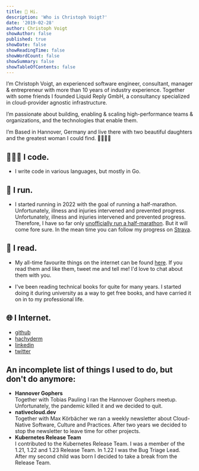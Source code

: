 ```yaml
---
title: 👋 Hi.
description: 'Who is Christoph Voigt?'
date: '2019-02-28'
author: Christoph Voigt
showAuthor: false
published: true
showDate: false
showReadingTime: false
showWordCount: false
showSummary: false
showTableOfContents: false
---
```


I’m Christoph Voigt, an experienced software engineer, consultant, manager & entrepreneur with more than 10 years of industry experience. Together with some friends I founded Liquid Reply GmbH, a consultancy specialized in cloud-provider agnostic infrastructure.

I’m passionate about building, enabling & scaling high-performance teams & organizations, and the technologies that enable them.

I’m Based in Hannover, Germany and live there with two beautiful daughters and the greatest woman I could find. 👨‍👩‍👧‍👧

## 👨🏼‍💻 I code.

- I write code in various languages, but mostly in Go.

## 🏃 I run.

- I started running in 2022 with the goal of running a half-marathon. Unfortunately, illness and injuries intervened and prevented progress. Unfortunately, illness and injuries intervened and prevented progress. Therefore, I have so far only [unofficially run a half-marathon](https://www.strava.com/activities/8079748572/overview). But it will come fore sure. In the mean time you can follow my progress on [Strava](https://www.strava.com/athletes/11472957).

## 📖 I read.

- My all-time favourite things on the internet can be found [here](/links). If you read them and like them, tweet me and tell me! I'd love to chat about them with you.

- I've been reading technical books for quite for many years. I started doing it during university as a way to get free books, and have carried it on in to my professional life.

## 🌐 I Internet.

- [github](https://github.com/voigt)
- [hachyderm](https://hachyderm.io/@cv)
- [linkedin](https://linkedin.com/in/username)
- [twitter](https://twitter.com/vogti)

## An incomplete list of things I used to do, but don't do anymore:

- **Hannover Gophers**  
Together with Tobias Pauling I ran the Hannover Gophers meetup. Unfortunately, the pandemic killed it and we decided to quit.
- **nativecloud.dev**  
Together with Max Körbächer we ran a weekly newsletter about Cloud-Native Software, Culture and Practices. After two years we decided to stop the newsletter to leave time for other projects.
- **Kubernetes Release Team**  
I contributed to the Kubernetes Release Team. I was a member of the 1.21, 1.22 and 1.23 Release Team. In 1.22 I was the Bug Triage Lead. After my second child was born I decided to take a break from the Release Team.
